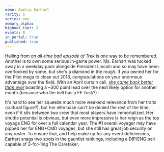```yaml
---
name: Amelia Earhart
rarity: 5
series: voy
memory_alpha:
bigbook_tier: 2
events: 8
in_portal: true
published: true
---
```


Hailing from [_an all-time bad episode of Trek_](https://www.youtube.com/watch?v=9m83yPrgzv4) is one way to be remembered. Another is to own some serious in-game power. Ms. Earhart was tucked away in a weekday pack alongside President Lincoln and so may have been overlooked by some, but she's a diamond in the rough. If you owned her for the Pilot mega to close out 2018, congratulations on your enormous advantage over the field. With an April curtain call, [_she came back better than ever_](https://www.youtube.com/watch?v=gGY1J9XTXuw) boasting a ~300 point lead over the next likely option for another month (because who the hell has a FF Tosk?).

It's hard to see her squeeze much more weekend relevance from her traits (cultural figure?), but her elite base can't be denied the rest of the time, even if it sits between two crew that most players have immortalized. Her shuttle potential is obvious, but even more impressive is her reign as the top voyage ENG for over a full calendar year. The #1 overall voyager may have pipped her for ENG+CMD voyages, but she still has great job security on any roster. To ensure that, and help make up for any event deficiencies, Earhart snags two spots in the gauntlet rankings, including a DIP/ENG pair capable of 2-for-1ing The Caretaker.
